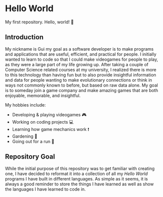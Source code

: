 # Hello World
My first repository. Hello, world! :tada:

## Introduction
My nickname is Gui my goal as a software developer is to make programs and applications that are useful, efficient, and practical for people. I initially wanted to learn to code so that I could make videogames for people to play, as they were a large part of my life growing up. After taking a couple of Computer Science related courses at my university, I realized there is more to this technology than having fun but to also provide insightful information and data for people wanting to make evolutionary connections or think in ways not commonly known to before, but based on raw data alone. My goal is to someday join a game company and make amazing games that are both enjoyable, memorable, and insightful. 

My hobbies include:
- Developing & playing videogames :video_game:
- Working on coding projects :computer:
- Learning how game mechanics work :exclamation:
- Gardening :hibiscus:
- Going out for a run :running:

## Repository Goal
While the initial purpose of this repository was to get familiar with creating one, I have decided to reformat it into a collection of all my _Hello World_ programs I have built in different languages. As simple as it seems, it is always a good reminder to store the things I have learned as well as show the languages I have learned to code in.
